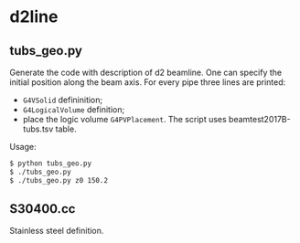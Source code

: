 # d2line

## tubs_geo.py

Generate the code with description of d2 beamline.
One can specify the initial position along the beam axis.
For every pipe three lines are printed:
* `G4VSolid` defininition;
* `G4LogicalVolume` definition;
* place the logic volume `G4PVPlacement`.
The script uses beamtest2017B-tubs.tsv table.

Usage:
```bash
$ python tubs_geo.py
$ ./tubs_geo.py
$ ./tubs_geo.py z0 150.2
```


## S30400.cc

Stainless steel definition.
